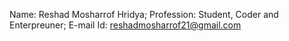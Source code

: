 Name: Reshad Mosharrof Hridya;
Profession: Student, Coder and Enterpreuner;
E-mail Id: reshadmosharrof21@gmail.com

